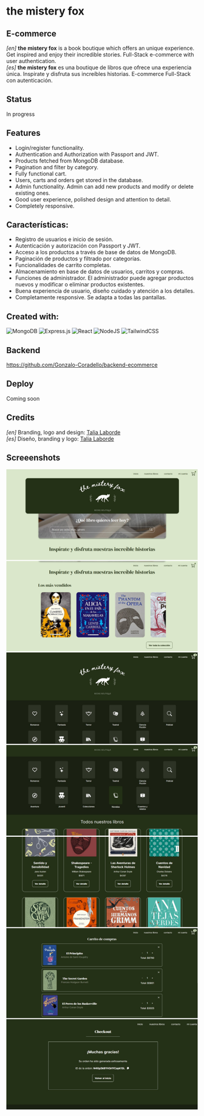 # the mistery fox
## E-commerce

_[en]_ **the mistery fox** is a book boutique which offers an unique experience. Get inspired and enjoy their incredible stories. Full-Stack e-commerce with user authentication.  
_[es]_ **the mistery fox** es una boutique de libros que ofrece una experiencia única. Inspirate y disfruta sus increíbles historias. E-commerce Full-Stack con autenticación.

## Status
In progress

## Features
- Login/register functionality.
- Authentication and Authorization with Passport and JWT.
- Products fetched from MongoDB database.
- Pagination and filter by category.
- Fully functional cart.
- Users, carts and orders get stored in the database.
- Admin functionality. Admin can add new products and modify or delete existing ones.
- Good user experience, polished design and attention to detail.
- Completely responsive.

## Características:
- Registro de usuarios e inicio de sesión.
- Autenticación y autorización con Passport y JWT.
- Acceso a los productos a través de base de datos de MongoDB.
- Paginación de productos y filtrado por categorías.
- Funcionalidades de carrito completas.
- Almacenamiento en base de datos de usuarios, carritos y compras.
- Funciones de administrador. El administrador puede agregar productos nuevos y modificar o eliminar productos existentes.
- Buena experiencia de usuario, diseño cuidado y atención a los detalles.
- Completamente responsive. Se adapta a todas las pantallas.

## Created with:
![MongoDB](https://img.shields.io/badge/MongoDB-%234ea94b.svg?style=for-the-badge&logo=mongodb&logoColor=white) ![Express.js](https://img.shields.io/badge/express.js-%23404d59.svg?style=for-the-badge&logo=express&logoColor=%2361DAFB)   ![React](https://img.shields.io/badge/react-%2320232a.svg?style=for-the-badge&logo=react&logoColor=%2361DAFB)  ![NodeJS](https://img.shields.io/badge/node.js-6DA55F?style=for-the-badge&logo=node.js&logoColor=white) ![TailwindCSS](https://img.shields.io/badge/tailwindcss-%2338B2AC.svg?style=for-the-badge&logo=tailwind-css&logoColor=white)

## Backend
https://github.com/Gonzalo-Coradello/backend-ecommerce

## Deploy
Coming soon

## Credits
_[en]_ Branding, logo and design: [Talia Laborde](https://www.linkedin.com/in/talia-laborde/)  
_[es]_ Diseño, branding y logo: [Talia Laborde](https://www.linkedin.com/in/talia-laborde/)

## Screeenshots
![](https://github.com/Gonzalo-Coradello/the-mistery-fox_ecommerce/blob/main/screenshots/the-mistery-fox-1.jpg)
![](https://github.com/Gonzalo-Coradello/the-mistery-fox_ecommerce/blob/main/screenshots/the-mistery-fox-2.jpg)
![](https://github.com/Gonzalo-Coradello/the-mistery-fox_ecommerce/blob/main/screenshots/the-mistery-fox-3.jpg)
![](https://github.com/Gonzalo-Coradello/the-mistery-fox_ecommerce/blob/main/screenshots/the-mistery-fox-4.jpg)
![](https://github.com/Gonzalo-Coradello/the-mistery-fox_ecommerce/blob/main/screenshots/the-mistery-fox-5.jpg)
![](https://github.com/Gonzalo-Coradello/the-mistery-fox_ecommerce/blob/main/screenshots/the-mistery-fox-6.jpg)
![](https://github.com/Gonzalo-Coradello/the-mistery-fox_ecommerce/blob/main/screenshots/the-mistery-fox-7.jpg)